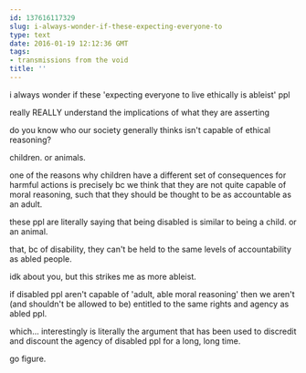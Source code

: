 ```yaml
---
id: 137616117329
slug: i-always-wonder-if-these-expecting-everyone-to
type: text
date: 2016-01-19 12:12:36 GMT
tags:
- transmissions from the void
title: ''
---
```


i always wonder if these 'expecting everyone to live ethically is ableist' ppl

really REALLY understand the implications of what they are asserting

do you know who our society generally thinks isn't capable of ethical reasoning?

children. or animals.

one of the reasons why children have a different set of consequences for harmful actions is precisely bc we think that they are not quite capable of moral reasoning, such that they should be thought to be as accountable as an adult.

these ppl are literally saying that being disabled is similar to being a child. or an animal.

that, bc of disability, they can't be held to the same levels of accountability as abled people.

idk about you, but this strikes me as more ableist.

if disabled ppl aren't capable of 'adult, able moral reasoning' then we aren't (and shouldn't be allowed to be) entitled to the same rights and agency as abled ppl. 

which... interestingly is literally the argument that has been used to discredit and discount the agency of disabled ppl for a long, long time.

go figure.
